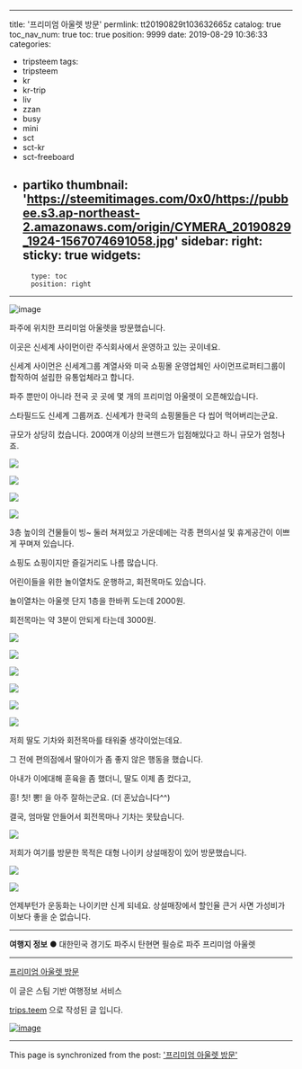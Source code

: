 
---
title: '프리미엄 아울렛 방문'
permlink: tt20190829t103632665z
catalog: true
toc_nav_num: true
toc: true
position: 9999
date: 2019-08-29 10:36:33
categories:
- tripsteem
tags:
- tripsteem
- kr
- kr-trip
- liv
- zzan
- busy
- mini
- sct
- sct-kr
- sct-freeboard
- partiko
thumbnail: 'https://steemitimages.com/0x0/https://pubbee.s3.ap-northeast-2.amazonaws.com/origin/CYMERA_20190829_1924-1567074691058.jpg'
sidebar:
    right:
        sticky: true
widgets:
    -
        type: toc
        position: right
---


![image](https://steemitimages.com/0x0/https://pubbee.s3.ap-northeast-2.amazonaws.com/origin/CYMERA_20190829_1924-1567074691058.jpg)

파주에 위치한 프리미엄 아울렛을 방문했습니다.

이곳은 신세계 사이먼이란 주식회사에서 운영하고 있는 곳이네요.

신세계 사이먼은 신세계그룹 계열사와 미국 쇼핑몰 운영업체인 사이먼프로퍼티그룹이 합작하여 설립한 유통업체라고 합니다.

파주 뿐만이 아니라 전국 곳 곳에 몇 개의 프리미엄 아울렛이 오픈해있습니다.

스타필드도 신세계 그룹꺼죠.
신세계가 한국의 쇼핑몰들은 다 씹어 먹어버리는군요.

규모가 상당히 컸습니다.
200여개 이상의 브랜드가 입점해있다고 하니 규모가 엄청나죠.

![](https://steemitimages.com/0x0/https://pubbee.s3.ap-northeast-2.amazonaws.com/origin/CYMERA_20190829_1924-1567074728547.jpg)

![](https://steemitimages.com/0x0/https://pubbee.s3.ap-northeast-2.amazonaws.com/origin/CYMERA_20190829_1925-1567074742469.jpg)

![](https://steemitimages.com/0x0/https://pubbee.s3.ap-northeast-2.amazonaws.com/origin/CYMERA_20190829_1925-1567074757822.jpg)

![](https://steemitimages.com/0x0/https://pubbee.s3.ap-northeast-2.amazonaws.com/origin/CYMERA_20190829_1926-1567074770768.jpg)

3층 높이의 건물들이 빙~ 둘러 쳐져있고 가운데에는 각종 편의시설 및 휴게공간이 이쁘게 꾸며져 있습니다.

쇼핑도 쇼핑이지만 즐길거리도 나름 많습니다.

어린이들을 위한 놀이열차도 운행하고, 회전목마도 있습니다.

놀이열차는 아울렛 단지 1층을 한바퀴 도는데 2000원.

회전목마는 약 3분이 안되게 타는데 3000원.

![](https://steemitimages.com/0x0/https://pubbee.s3.ap-northeast-2.amazonaws.com/origin/CYMERA_20190829_1927-1567074797948.jpg)

![](https://steemitimages.com/0x0/https://pubbee.s3.ap-northeast-2.amazonaws.com/origin/CYMERA_20190829_1928-1567074809519.jpg)

![](https://steemitimages.com/0x0/https://pubbee.s3.ap-northeast-2.amazonaws.com/origin/CYMERA_20190829_1928-1567074820807.jpg)

![](https://steemitimages.com/0x0/https://pubbee.s3.ap-northeast-2.amazonaws.com/origin/CYMERA_20190829_1929-1567074831640.jpg)

![](https://steemitimages.com/0x0/https://pubbee.s3.ap-northeast-2.amazonaws.com/origin/CYMERA_20190829_1929-1567074843369.jpg)

![](https://steemitimages.com/0x0/https://pubbee.s3.ap-northeast-2.amazonaws.com/origin/CYMERA_20190829_1929-1567074853021.jpg)

저희 딸도 기차와 회전목마를 태워줄 생각이었는데요.

그 전에 편의점에서 딸아이가 좀 좋지 않은 행동을 했습니다.

아내가 이에대해 훈육을 좀 했더니, 딸도 이제 좀 컸다고,

흥! 칫! 뽕! 을 아주 잘하는군요.
(더 혼났습니다^^)

결국, 엄마말 안들어서 회전목마나 기차는 못탔습니다.

![](https://steemitimages.com/0x0/https://pubbee.s3.ap-northeast-2.amazonaws.com/origin/CYMERA_20190829_1930-1567074875041.jpg)

저희가 여기를 방문한 목적은 대형 나이키 상설매장이 있어 방문했습니다.

![](https://steemitimages.com/0x0/https://pubbee.s3.ap-northeast-2.amazonaws.com/origin/CYMERA_20190829_1930-1567074892533.jpg)

![](https://steemitimages.com/0x0/https://pubbee.s3.ap-northeast-2.amazonaws.com/origin/CYMERA_20190829_1931-1567074902344.jpg)

언제부턴가 운동화는 나이키만 신게 되네요.
상설매장에서 할인율 큰거 사면 가성비가 이보다 좋을 순 없습니다.

---

**여행지 정보**
● 대한민국 경기도 파주시 탄현면 필승로 파주 프리미엄 아울렛

---

[프리미엄 아울렛 방문](https://kr.tripsteem.com/post/tt20190829t103632665z)

이 글은 스팀 기반 여행정보 서비스

[trips.teem](https://kr.tripsteem.com/) 으로 작성된 글 입니다.

[![image](https://cdn.steemitimages.com/DQmUFZTyUVo6PuZGHeF9VxLHxkrufqLa37Wz8U6A9j115JU/%EB%B0%B0%EB%84%88_%EB%B4%84.jpg)](https://kr.tripsteem.com/)

- - -

This page is synchronized from the post: ['프리미엄 아울렛 방문'](https://steemit.com/@lucky2015/tt20190829t103632665z)
